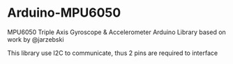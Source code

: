 Arduino-MPU6050
===============

MPU6050 Triple Axis Gyroscope & Accelerometer Arduino Library based on work by @jarzebski

This library use I2C to communicate, thus 2 pins are required to interface

